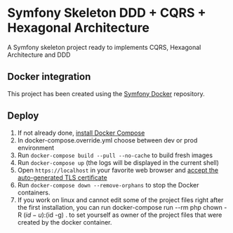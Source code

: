 #  Symfony Skeleton DDD + CQRS + Hexagonal Architecture

A Symfony skeleton project ready to implements CQRS, Hexagonal Architecture and DDD

## Docker integration

This project has been created using the [Symfony Docker](https://github.com/dunglas/symfony-docker) repository.

## Deploy

1. If not already done, [install Docker Compose](https://docs.docker.com/compose/install/)
2. In docker-compose.override.yml choose between dev or prod environment
3. Run `docker-compose build --pull --no-cache` to build fresh images
4. Run `docker-compose up` (the logs will be displayed in the current shell)
5. Open `https://localhost` in your favorite web browser and [accept the auto-generated TLS certificate](https://stackoverflow.com/a/15076602/1352334)
6. Run `docker-compose down --remove-orphans` to stop the Docker containers.
7. If you work on linux and cannot edit some of the project files right after the first installation, you can run docker-compose run --rm php chown -R $(id -u):$(id -g) . to set yourself as owner of the project files that were created by the docker container.
